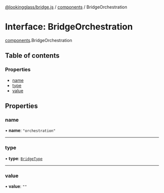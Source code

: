 [@lookingglass/bridge.js](../README.md) / [components](../modules/components.md) / BridgeOrchestration

# Interface: BridgeOrchestration

[components](../modules/components.md).BridgeOrchestration

## Table of contents

### Properties

- [name](components.BridgeOrchestration.md#name)
- [type](components.BridgeOrchestration.md#type)
- [value](components.BridgeOrchestration.md#value)

## Properties

### name

• **name**: ``"orchestration"``

___

### type

• **type**: [`BridgeType`](../modules/components.md#bridgetype)

___

### value

• **value**: ``""``

